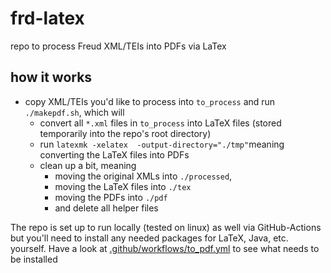 # frd-latex
repo to process Freud XML/TEIs into PDFs via LaTex


## how it works

* copy XML/TEIs you'd like to process into `to_process` and run `./makepdf.sh`, which will
  * convert all `*.xml` files in `to_process` into LaTeX files (stored temporarily into the repo's root directory)
  * run `latexmk -xelatex  -output-directory="./tmp"`meaning converting the LaTeX files into PDFs
  * clean up a bit, meaning
    * moving the original XMLs into `./processed`,
    * moving the LaTeX files into `./tex`
    * moving the PDFs into `./pdf`
    * and delete all helper files

The repo is set up to run locally (tested on linux) as well via GitHub-Actions but you'll need to install any needed packages for LaTeX, Java, etc. yourself. Have a look at [.github/workflows/to_pdf.yml](https://github.com/freud-digital/frd-latex/blob/f1f135b1a23a044d5fa9abb0fd87a3e53ce1c65d/.github/workflows/to_pdf.yml#L14) to see what needs to be installed